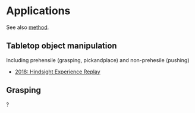 # Applications
See also [method](https://github.com/tttor/rl-foundation/tree/master/method).

## Tabletop object manipulation
Including prehensile (grasping, pickandplace) and non-prehesile (pushing)

* [2018: Hindsight Experience Replay](https://arxiv.org/abs/1707.01495)

## Grasping
?
